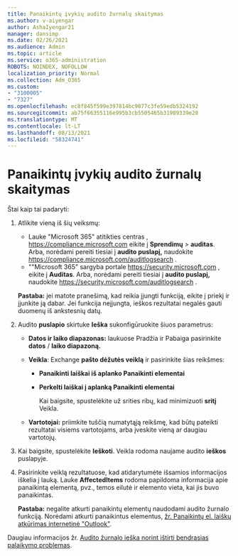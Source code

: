 ```yaml
---
title: Panaikintų įvykių audito žurnalų skaitymas
ms.author: v-aiyengar
author: AshaIyengar21
manager: dansimp
ms.date: 02/26/2021
ms.audience: Admin
ms.topic: article
ms.service: o365-administration
ROBOTS: NOINDEX, NOFOLLOW
localization_priority: Normal
ms.collection: Adm_O365
ms.custom:
- "3100005"
- "7327"
ms.openlocfilehash: ec8f845f599e397814bc9077c3fe59edb5324192
ms.sourcegitcommit: ab75f66355116e995b3cb5505465b31989339e28
ms.translationtype: MT
ms.contentlocale: lt-LT
ms.lasthandoff: 08/13/2021
ms.locfileid: "58324741"
---
```

# <a name="read-the-audit-logs-for-deleted-events"></a>Panaikintų įvykių audito žurnalų skaitymas

Štai kaip tai padaryti:

1. Atlikite vieną iš šių veiksmų:
   - Lauke "Microsoft 365" atitikties centras , <https://compliance.microsoft.com> eikite į **Sprendimų** \> **auditas**. Arba, norėdami pereiti tiesiai į **audito puslapį,** naudokite <https://compliance.microsoft.com/auditlogsearch> .
   - ""Microsoft 365" sargyba portale <https://security.microsoft.com> , eikite į **Auditas**. Arba, norėdami pereiti tiesiai į **audito puslapį,** naudokite <https://security.microsoft.com/auditlogsearch> .

    **Pastaba:** jei matote pranešimą, kad reikia įjungti funkciją, eikite į priekį ir įjunkite ją dabar. Jei funkcija neįjungta, ieškos rezultatai negalės gauti duomenų iš ankstesnių datų.

2. Audito **puslapio** skirtuke **Ieška** sukonfigūruokite šiuos parametrus:
   - **Datos ir laiko diapazonas:** laukuose Pradžia ir Pabaiga pasirinkite **datos** / **laiko diapazoną.**
   - **Veikla**: Exchange **pašto dėžutės veiklą** ir pasirinkite šias reikšmes:
     - **Panaikinti laiškai iš aplanko Panaikinti elementai**
     - **Perkelti laiškai į aplanką Panaikinti elementai**

       Kai baigsite, spustelėkite už srities ribų, kad minimizuoti **sritį** Veikla.

   - **Vartotojai:** priimkite tuščią numatytąją reikšmę, kad būtų pateikti rezultatai visiems vartotojams, arba įveskite vieną ar daugiau vartotojų.

3. Kai baigsite, spustelėkite **Ieškoti**. Veikla rodoma naujame audito **ieškos** puslapyje.

4. Pasirinkite veiklą rezultatuose, kad atidarytumėte išsamios informacijos iškelia į lauką. Lauke **AffectedItems** rodoma papildoma informacija apie panaikintą elementą, pvz., temos eilutė ir elemento vieta, kai jis buvo panaikintas.

   **Pastaba:** negalite atkurti panaikintų elementų naudodami audito žurnalo funkciją. Norėdami atkurti panaikintus elementus, [žr. Panaikintų el. laiškų atkūrimas internetinė "Outlook"](https://support.microsoft.com/office/recover-deleted-email-messages-in-outlook-on-the-web-a8ca78ac-4721-4066-95dd-571842e9fb11).

Daugiau informacijos žr. [Audito žurnalo ieška norint ištirti bendrąsias palaikymo problemas](https://docs.microsoft.com/microsoft-365/compliance/auditing-troubleshooting-scenarios).
